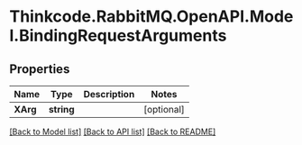 # Thinkcode.RabbitMQ.OpenAPI.Model.BindingRequestArguments
## Properties

Name | Type | Description | Notes
------------ | ------------- | ------------- | -------------
**XArg** | **string** |  | [optional] 

[[Back to Model list]](../README.md#documentation-for-models) [[Back to API list]](../README.md#documentation-for-api-endpoints) [[Back to README]](../README.md)

